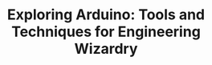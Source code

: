 ---
layout: book
title: "Exploring Arduino: Tools and Techniques for Engineering Wizardry"
image_path: /images/books/exploring-arduino.jpg
---
